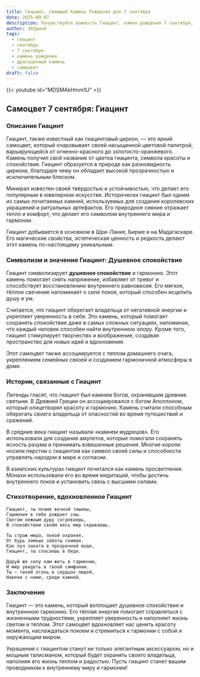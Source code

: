 ```yaml
---
title: Гиацинт, Сияющий Камень Рождения для 7 сентября
date: 2025-09-07
description: Почувствуйте важность Гиацинт, камня рождения 7 сентября, который символизирует Душевное спокойствие. Пусть его красота и значение осветят ваш день.
author: 365дней
tags:
  - гиацинт
  - сентябрь
  - 7 сентября
  - камень рождения
  - драгоценный камень
  - самоцвет
draft: false
---
```


{{< youtube id="MDSMAkHmm1U" >}}

## Самоцвет 7 сентября: Гиацинт

### Описание Гиацинт

Гиацинт, также известный как гиацинтовый циркон, — это яркий самоцвет, который очаровывает своей насыщенной цветовой палитрой, варьирующейся от огненно-красного до золотисто-оранжевого. Камень получил своё название от цветка гиацинта, символа красоты и спокойствия. Гиацинт образуется в природе как разновидность циркона, благодаря чему он обладает высокой прозрачностью и исключительным блеском.

Минерал известен своей твёрдостью и устойчивостью, что делает его популярным в ювелирном искусстве. Исторически гиацинт был одним из самых почитаемых камней, используемых для создания королевских украшений и ритуальных артефактов. Его природное сияние отражает тепло и комфорт, что делает его символом внутреннего мира и гармонии.

Гиацинт добывается в основном в Шри-Ланке, Бирме и на Мадагаскаре. Его магические свойства, эстетическая ценность и редкость делают этот камень по-настоящему уникальным.

### Символизм и значение Гиацинт: Душевное спокойствие

Гиацинт символизирует **душевное спокойствие** и гармонию. Этот камень помогает снять напряжение, избавляет от тревог и способствует восстановлению внутреннего равновесия. Его мягкое, тёплое свечение напоминает о силе покоя, который способен исцелить душу и ум.

Считается, что гиацинт оберегает владельца от негативной энергии и укрепляет уверенность в себе. Это камень, который помогает сохранять спокойствие даже в самых сложных ситуациях, напоминая, что каждый человек способен найти внутреннюю опору. Кроме того, гиацинт стимулирует творчество и воображение, создавая пространство для новых идей и вдохновения.

Этот самоцвет также ассоциируется с теплом домашнего очага, укреплением семейных связей и созданием гармоничной атмосферы в доме.

### Истории, связанные с Гиацинт

Легенды гласят, что гиацинт был камнем богов, охранявшим древние святыни. В Древней Греции он ассоциировался с богом Аполлоном, который олицетворял красоту и гармонию. Камень считали способным оберегать своего владельца от опасностей во время путешествий и сражений.

В средние века гиацинт называли «камнем мудрецов». Его использовали для создания амулетов, которые помогали сохранять ясность разума и принимать взвешенные решения. Многие короли носили перстни с гиацинтом как символ своей силы и способности управлять народом в мире и согласии.

В азиатских культурах гиацинт почитался как камень просветления. Монахи использовали его во время медитаций, чтобы достичь внутреннего покоя и установить связь с высшими силами.

### Стихотворение, вдохновленное Гиацинт

```
Гиацинт, ты пламя вечной тишины,  
Гармония в тебе рождает сны.  
Светом нежным душу согреваешь,  
В спокойствии своём весь мир скрываешь.

Ты страж мира, покой охраняя,  
От бурь земных заботы снимая.  
Как луч заката в прозрачной воде,  
Гиацинт, ты спасаешь в беде.

Даруй же силу нам жить в гармонии,  
И мир увидеть в твоей симфонии.  
Ты — тихий огонь в сердцах людей,  
Навеки с нами, среди камней.
```

### Заключение

Гиацинт — это камень, который воплощает душевное спокойствие и внутреннюю гармонию. Его тёплая энергия помогает справляться с жизненными трудностями, укрепляет уверенность и наполняет жизнь светом и теплом. Этот самоцвет вдохновляет нас ценить красоту момента, наслаждаться покоем и стремиться к гармонии с собой и окружающим миром.

Украшения с гиацинтом станут не только элегантным аксессуаром, но и мощным талисманом, который будет охранять своего владельца, наполняя его жизнь теплом и радостью. Пусть гиацинт станет вашим проводником к внутреннему миру и гармонии!